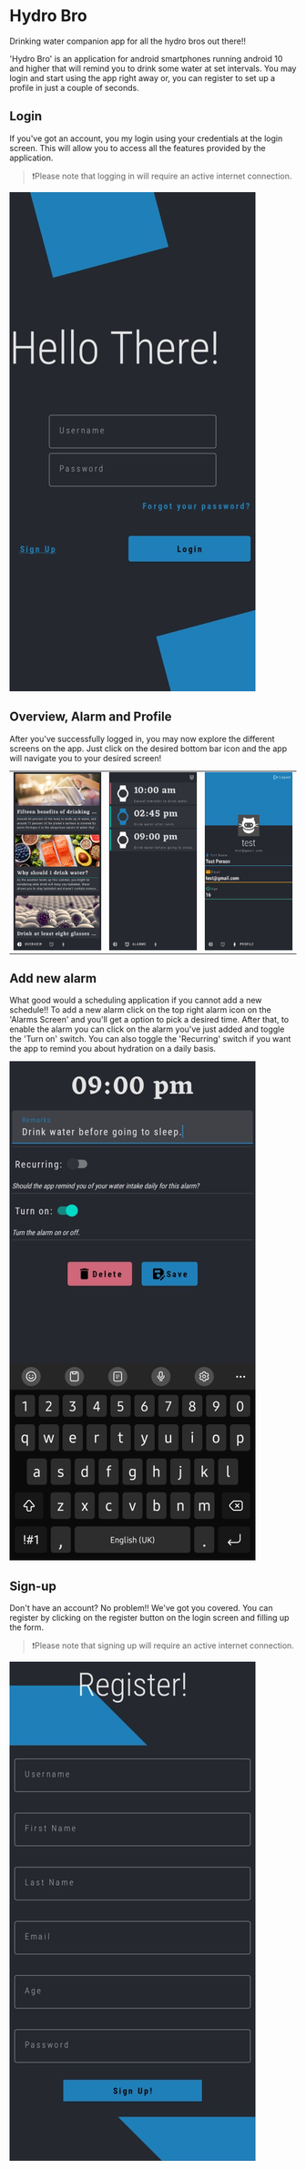 # Hydro Bro

Drinking water companion app for all the hydro bros out there!!

'Hydro Bro' is an application for android smartphones running android 10 and higher that will remind you to drink some water at set intervals. You may login and start using the app right away or, you can register to set up a profile in just a couple of seconds.

## Login

If you've got an account, you my login using your credentials at the login screen. This will allow you to access all the features provided by the application. 

> ❗Please note that logging in will require an active internet connection.

!["Login Screen"](images/login.jpg "Login Screen")

## Overview, Alarm and Profile

After you've successfully logged in, you may now explore the different screens on the app. Just click on the desired bottom bar icon and the app will navigate you to your desired screen!

|       |  ||
| ----------- | ----------- |-----------|
| !["Overview Screen"](images/overview.jpg "Overview")      | !["Alarms Screen"](images/alarm-list.jpg "Alarms")       |!["Profile Screen"](images/profile.jpg "Profile")|

## Add new alarm

What good would a scheduling application if you cannot add a new schedule!! To add a new alarm click on the top right alarm icon on the 'Alarms Screen' and you'll get a option to pick a desired time. After that, to enable the alarm you can click on the alarm you've just added and toggle the 'Turn on' switch. You can also toggle the 'Recurring' switch if you want the app to remind you about hydration on a daily basis.

!["Add alarm"](images/alarm.jpg "Add alarm")

## Sign-up

Don't have an account? No problem!! We've got you covered. You can register by clicking on the register button on the login screen and filling up the form. 

> ❗Please note that signing up will require an active internet connection.

!["Sign-up"](images/signup.jpg "Sign-up")
